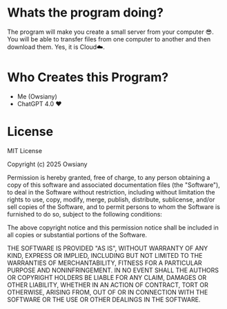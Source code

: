 # Whats the program doing?

The program will make you create a small server from your computer 😎. You will be able to transfer files from one computer to another and then download them. Yes, it is Cloud☁️.

# Who Creates this Program?

- Me (Owsiany)
- ChatGPT 4.0 ❤️

# License

MIT License

Copyright (c) 2025 Owsiany

Permission is hereby granted, free of charge, to any person obtaining a copy
of this software and associated documentation files (the "Software"), to deal
in the Software without restriction, including without limitation the rights
to use, copy, modify, merge, publish, distribute, sublicense, and/or sell
copies of the Software, and to permit persons to whom the Software is
furnished to do so, subject to the following conditions:

The above copyright notice and this permission notice shall be included in all
copies or substantial portions of the Software.

THE SOFTWARE IS PROVIDED "AS IS", WITHOUT WARRANTY OF ANY KIND, EXPRESS OR
IMPLIED, INCLUDING BUT NOT LIMITED TO THE WARRANTIES OF MERCHANTABILITY,
FITNESS FOR A PARTICULAR PURPOSE AND NONINFRINGEMENT. IN NO EVENT SHALL THE
AUTHORS OR COPYRIGHT HOLDERS BE LIABLE FOR ANY CLAIM, DAMAGES OR OTHER
LIABILITY, WHETHER IN AN ACTION OF CONTRACT, TORT OR OTHERWISE, ARISING FROM,
OUT OF OR IN CONNECTION WITH THE SOFTWARE OR THE USE OR OTHER DEALINGS IN THE
SOFTWARE.
